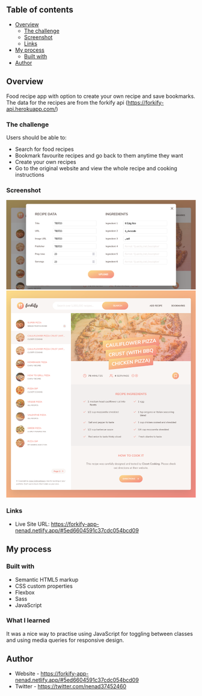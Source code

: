 ## Table of contents

- [Overview](#overview)
  - [The challenge](#the-challenge)
  - [Screenshot](#screenshot)
  - [Links](#links)
- [My process](#my-process)
  - [Built with](#built-with)
- [Author](#author)

## Overview

Food recipe app with option to create your own recipe and save bookmarks. The data for the recipes are from the forkify api (https://forkify-api.herokuapp.com/)

### The challenge

Users should be able to:

- Search for food recipes
- Bookmark favourite recipes and go back to them anytime they want
- Create your own recipes
- Go to the original website and view the whole recipe and cooking instructions

### Screenshot

![](./design/adding-recipe.png)
![](./design/search-request.png)

### Links

- Live Site URL: https://forkify-app-nenad.netlify.app/#5ed6604591c37cdc054bcd09

## My process

### Built with

- Semantic HTML5 markup
- CSS custom properties
- Flexbox
- Sass
- JavaScript

### What I learned

It was a nice way to practise using JavaScript for toggling between classes and using media queries for responsive design.

## Author

- Website - https://forkify-app-nenad.netlify.app/#5ed6604591c37cdc054bcd09
- Twitter - https://twitter.com/nenad37452460
